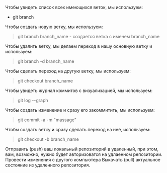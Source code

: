 Чтобы увидеть список всех имеющихся веток,
мы используем:
* git branch

Чтобы создать новую ветку, мы используем:
> git branch branch_name - создается ветка с именем branch_name

Чтобы удалить ветку, мы делаем переход в нашу основную ветку и используем:
>git branch -d branch_name

Чтобы сделать переход на другую ветку, мы используем:
>git checkout branch_name

Чтобы увидеть журнал коммитов с визуализацией, мы используем:
>git log --graph

Чтобы создать изменение и сразу его закоммитить, мы используем:
>git commit -a -m "massage"

Чтобы создать ветку и сразу сделать переход на неё, используем:
>git checkout -b branch_name

Отправить (push) ваш локальный репозиторий в удаленный, при этом, вам, возможно, нужно будет авторизоватся на удлаенном репозитории.
Провести изменения с другого компьютера 
Выкачать (pull) актуальное состояние из удаленного репозитория.
